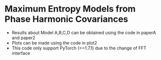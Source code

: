Maximum Entropy Models from Phase Harmonic Covariances
======================================

* Results about Model A,B,C,D can be obtained using the code in paperA and paper2
* Plots can be made using the code in plot2
* This code only support PyTorch (<=1.7.1) due to the change of FFT interface

